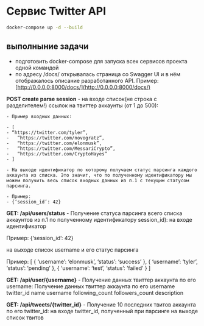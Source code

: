 # Сервис Twitter API

```sh
docker-compose up -d --build
```
## выполныние задачи

-  подготовить docker-compose для запуска всех сервисов проекта одной командой
-  по адресу /docs/ открывалась страница со Swagger UI и в нём отображалось описание разработанного API. Пример: [http://0.0.0.0:8000/docs/](http://0.0.0.0:8000/docs/)


**POST create parse session** - на входе список(не строка с разделителем!) ссылок на твиттер аккаунты (от 1 до 500): 

    - Пример входных данных:

    - [
    - “https://twitter.com/tyler”,
    - 	“https://twitter.com/novogratz”,
    - 	“https://twitter.com/elonmusk”,
    - 	“https://twitter.com/MessariCrypto”,
    - 	“https://twitter.com/CryptoHayes”
    - ]

    - На выходе идентификатор по которому получаем статус парсинга каждого аккаунта из списка. Это значит, что по полученному идентификатору мы можем получить весь список входных данных из п.1 с текущим статусом парсинга.

    - Пример: 
    - {‘session_id’: 42}


**GET: /api/users/status** - Получение статуса парсинга всего списка аккаунтов из п.1 по полученному идентификатору session_id): 
на входе идентификатор

Пример:
{‘session_id’: 42}

на выходе список username и его статус парсинга

Пример:
[
{
	‘username’: ‘elonmusk’,
	‘status’: ‘success’
},
{
	‘username’: ‘tyler’,
	‘status’: ‘pending’
},
{
	‘username’: ‘test’,
	‘status’: ‘failed’
}
]


**GET: /api/user/{username}** - Получение данных твиттер аккаунта по его username:
Получение данных твиттер аккаунта по его username
twitter_id
name
username
following_count
followers_count
description


**GET: /api/tweets/{twitter_id}** - Получение 10 последних твитов аккаунта по его twitter_id:
на входе twitter_id, полученный при парсинге
на выходе список твитов

